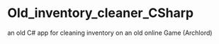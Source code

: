 # Old_inventory_cleaner_CSharp
an old C# app for cleaning inventory on an old online Game (Archlord)
